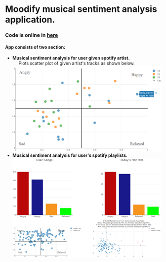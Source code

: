 # Moodify musical sentiment analysis application.
### Code is online in [here](https://moodify-musical-sentiment.herokuapp.com)
#### App consists of two section:
* __Musical sentiment analysis for user given spotify artist.__<br/>
&nbsp;&nbsp;&nbsp;&nbsp;&nbsp;Plots scatter plot of given artist's tracks as shown below.
![](screenshots/artist_tracks_plot.png)
* __Musical sentiment analysis for user's spotify playlists.__<br/>
![test](screenshots/user_tracks_barplots.png)
![](screenshots/user_tracks_scatterplots.png)
